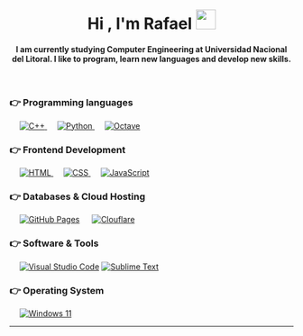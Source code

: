 <h1 align="center">Hi , I'm Rafael <img src="https://media.giphy.com/media/hvRJCLFzcasrR4ia7z/giphy.gif" width="35"></h1>

<h4 align="center">I am currently studying Computer Engineering at Universidad Nacional del Litoral. I like to program, learn new languages ​​and develop new skills.</h4>
<br>

### 👉 Programming languages
<p align="left"> 
  &emsp;
  <a href="" target="_blank"> 
    <img alt="C++" src="https://img.shields.io/badge/c++-%2300599C.svg?style=for-the-badge&logo=c%2B%2B&logoColor=white">
  </a> 
  &emsp;
   <a href="" target="_blank">
    <img alt="Python" src="https://img.shields.io/badge/python-3670A0?style=for-the-badge&logo=python&logoColor=ffdd54">
  </a>
   &emsp;
   <a href="" target="_blank">
    <img alt="Octave" src="https://img.shields.io/badge/OCTAVE-darkblue?style=for-the-badge&logo=octave&logoColor=fcd683">
  </a>
</p>

### 👉 Frontend Development
<p align="left"> 
  &emsp; 
  <a href="" target="_blank"> 
   <img alt="HTML" src="https://img.shields.io/badge/html5-%23E34F26.svg?style=for-the-badge&logo=html5&logoColor=white">
  </a>   
  &emsp;
  <a href="" target="_blank">
    <img alt="CSS" src="https://img.shields.io/badge/css3-%231572B6.svg?style=for-the-badge&logo=css3&logoColor=white">
  </a> 
  &emsp;
  <a href="" target="_blank"> 
     <img alt="JavaScript" src="https://img.shields.io/badge/javascript-%23323330.svg?style=for-the-badge&logo=javascript&logoColor=%23F7DF1E">
   </a>
</p>

### 👉 Databases & Cloud Hosting
<p align="left">
  &emsp;
    <a href=""><img alt="GitHub Pages" src="https://img.shields.io/badge/github%20pages-121013?style=for-the-badge&logo=github&logoColor=white"></a>
      &emsp;
    <a href=""><img alt="Clouflare" src="https://img.shields.io/badge/Cloudflare-F38020?style=for-the-badge&logo=Cloudflare&logoColor=white"></a>

 ### 👉 Software & Tools
<p>
  &emsp;
    <a href="#"><img alt="Visual Studio Code" src="https://img.shields.io/badge/Visual%20Studio%20Code-0078d7.svg?style=for-the-badge&logo=visual-studio-code&logoColor=white"></a>
  <a href="#"><img alt="Sublime Text" src="https://img.shields.io/badge/sublime_text-%23575757.svg?style=for-the-badge&logo=sublime-text&logoColor=important"></a>
</p>

### 👉 Operating System
&emsp;
    <a href="#"><img alt="Windows 11" src="https://img.shields.io/badge/Windows%2011-%230079d5.svg?style=for-the-badge&logo=Windows%2011&logoColor=white"></a>
<br/>
<hr/>
